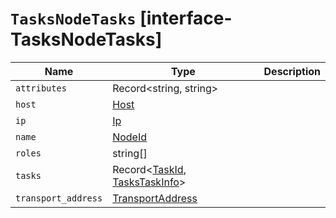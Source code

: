 # `TasksNodeTasks` [interface-TasksNodeTasks]

| Name | Type | Description |
| - | - | - |
| `attributes` | Record<string, string> | &nbsp; |
| `host` | [Host](./Host.md) | &nbsp; |
| `ip` | [Ip](./Ip.md) | &nbsp; |
| `name` | [NodeId](./NodeId.md) | &nbsp; |
| `roles` | string[] | &nbsp; |
| `tasks` | Record<[TaskId](./TaskId.md), [TasksTaskInfo](./TasksTaskInfo.md)> | &nbsp; |
| `transport_address` | [TransportAddress](./TransportAddress.md) | &nbsp; |
